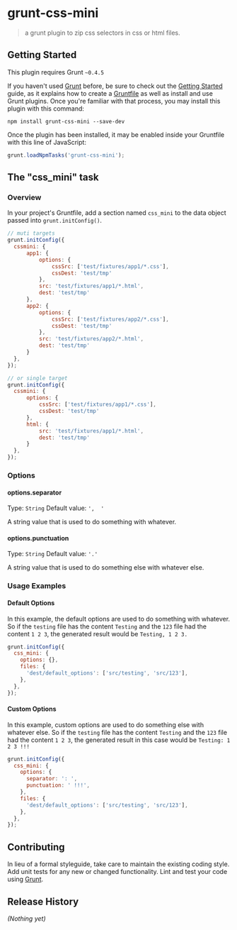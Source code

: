 # grunt-css-mini

> a grunt plugin to zip css selectors in css or html files.

## Getting Started
This plugin requires Grunt `~0.4.5`

If you haven't used [Grunt](http://gruntjs.com/) before, be sure to check out the [Getting Started](http://gruntjs.com/getting-started) guide, as it explains how to create a [Gruntfile](http://gruntjs.com/sample-gruntfile) as well as install and use Grunt plugins. Once you're familiar with that process, you may install this plugin with this command:

```shell
npm install grunt-css-mini --save-dev
```

Once the plugin has been installed, it may be enabled inside your Gruntfile with this line of JavaScript:

```js
grunt.loadNpmTasks('grunt-css-mini');
```

## The "css_mini" task

### Overview
In your project's Gruntfile, add a section named `css_mini` to the data object passed into `grunt.initConfig()`.

```js
// muti targets
grunt.initConfig({
  cssmini: {
      app1: {
          options: {
              cssSrc: ['test/fixtures/app1/*.css'],
              cssDest: 'test/tmp'
          },
          src: 'test/fixtures/app1/*.html',
          dest: 'test/tmp'
      },
      app2: {
          options: {
              cssSrc: ['test/fixtures/app2/*.css'],
              cssDest: 'test/tmp'
          },
          src: 'test/fixtures/app2/*.html',
          dest: 'test/tmp'
      }
  },
});

// or single target
grunt.initConfig({
  cssmini: {
      options: {
          cssSrc: ['test/fixtures/app1/*.css'],
          cssDest: 'test/tmp'
      },
      html: {
          src: 'test/fixtures/app1/*.html',
          dest: 'test/tmp'
      }
  },
});
```

### Options

#### options.separator
Type: `String`
Default value: `',  '`

A string value that is used to do something with whatever.

#### options.punctuation
Type: `String`
Default value: `'.'`

A string value that is used to do something else with whatever else.

### Usage Examples

#### Default Options
In this example, the default options are used to do something with whatever. So if the `testing` file has the content `Testing` and the `123` file had the content `1 2 3`, the generated result would be `Testing, 1 2 3.`

```js
grunt.initConfig({
  css_mini: {
    options: {},
    files: {
      'dest/default_options': ['src/testing', 'src/123'],
    },
  },
});
```

#### Custom Options
In this example, custom options are used to do something else with whatever else. So if the `testing` file has the content `Testing` and the `123` file had the content `1 2 3`, the generated result in this case would be `Testing: 1 2 3 !!!`

```js
grunt.initConfig({
  css_mini: {
    options: {
      separator: ': ',
      punctuation: ' !!!',
    },
    files: {
      'dest/default_options': ['src/testing', 'src/123'],
    },
  },
});
```

## Contributing
In lieu of a formal styleguide, take care to maintain the existing coding style. Add unit tests for any new or changed functionality. Lint and test your code using [Grunt](http://gruntjs.com/).

## Release History
_(Nothing yet)_
